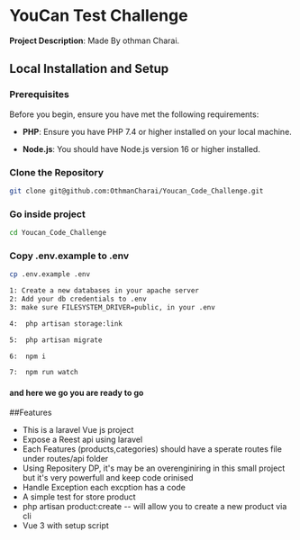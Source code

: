 # YouCan Test Challenge 

**Project Description**: Made By othman Charai.

## Local Installation and Setup

### Prerequisites

Before you begin, ensure you have met the following requirements:

- **PHP**: Ensure you have PHP 7.4 or higher installed on your local machine.

- **Node.js**: You should have Node.js version 16 or higher installed.

### Clone the Repository

```bash
git clone git@github.com:OthmanCharai/Youcan_Code_Challenge.git
```
### Go inside project
```bash
cd Youcan_Code_Challenge
```
### Copy .env.example to .env
```bash
cp .env.example .env
```
```bash 
1: Create a new databases in your apache server
2: Add your db credentials to .env
3: make sure FILESYSTEM_DRIVER=public, in your .env

```
```bash 
4:  php artisan storage:link 
```

```bash 
5:  php artisan migrate 
```

```bash 
6:  npm i
```

```bash 
7:  npm run watch
```
#### and here we go you are ready to go
##Features
- This is a laravel Vue js project
- Expose a Reest api using laravel
- Each Features (products,categories) should have a sperate routes file under routes/api folder
- Using Repositery DP, it's may be an overenginiring in this small project but it's very powerfull and keep code orinised
- Handle Exception each excption has a code
- A simple test for store product
- php artisan product:create
  -- will allow you to create a new product via cli
- Vue 3 with setup script

